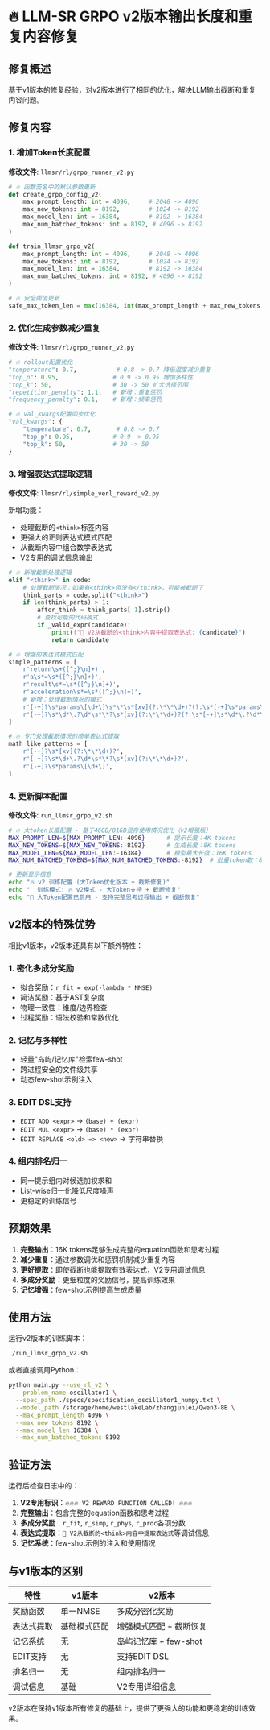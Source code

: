 # 🔥 LLM-SR GRPO v2版本输出长度和重复内容修复

## 修复概述

基于v1版本的修复经验，对v2版本进行了相同的优化，解决LLM输出截断和重复内容问题。

## 修复内容

### 1. **增加Token长度配置**

**修改文件**: `llmsr/rl/grpo_runner_v2.py`

```python
# 🔥 函数签名中的默认参数更新
def create_grpo_config_v2(
    max_prompt_length: int = 4096,     # 2048 -> 4096
    max_new_tokens: int = 8192,        # 1024 -> 8192
    max_model_len: int = 16384,        # 8192 -> 16384
    max_num_batched_tokens: int = 8192, # 4096 -> 8192
)

def train_llmsr_grpo_v2(
    max_prompt_length: int = 4096,     # 2048 -> 4096
    max_new_tokens: int = 8192,        # 1024 -> 8192
    max_model_len: int = 16384,        # 8192 -> 16384
    max_num_batched_tokens: int = 8192, # 4096 -> 8192
)

# 🔥 安全阈值更新
safe_max_token_len = max(16384, int(max_prompt_length + max_new_tokens + 512))  # 12288 -> 16384
```

### 2. **优化生成参数减少重复**

**修改文件**: `llmsr/rl/grpo_runner_v2.py`

```python
# 🔥 rollout配置优化
"temperature": 0.7,           # 0.8 -> 0.7 降低温度减少重复
"top_p": 0.95,               # 0.9 -> 0.95 增加多样性
"top_k": 50,                 # 30 -> 50 扩大选择范围
"repetition_penalty": 1.1,   # 新增：重复惩罚
"frequency_penalty": 0.1,    # 新增：频率惩罚

# 🔥 val_kwargs配置同步优化
"val_kwargs": {
    "temperature": 0.7,       # 0.8 -> 0.7
    "top_p": 0.95,           # 0.9 -> 0.95
    "top_k": 50,             # 30 -> 50
}
```

### 3. **增强表达式提取逻辑**

**修改文件**: `llmsr/rl/simple_verl_reward_v2.py`

新增功能：
- 处理截断的`<think>`标签内容
- 更强大的正则表达式模式匹配
- 从截断内容中组合数学表达式
- V2专用的调试信息输出

```python
# 🔥 新增截断处理逻辑
elif "<think>" in code:
    # 处理截断情况：如果有<think>但没有</think>，可能被截断了
    think_parts = code.split("<think>")
    if len(think_parts) > 1:
        after_think = think_parts[-1].strip()
        # 查找可能的代码模式...
        if _valid_expr(candidate):
            print(f"🔧 V2从截断的<think>内容中提取表达式: {candidate}")
            return candidate

# 🔥 增强的表达式模式匹配
simple_patterns = [
    r'return\s+([^;}\n]+)',
    r'a\s*=\s*([^;}\n]+)',
    r'result\s*=\s*([^;}\n]+)',
    r'acceleration\s*=\s*([^;}\n]+)',
    # 新增：处理截断情况的模式
    r'[-+]?\s*params\[\d+\]\s*\*\s*[xv](?:\*\*\d+)?(?:\s*[-+]\s*params\[\d+\]\s*\*\s*[xv](?:\*\*\d+)?)*',
    r'[-+]?\s*\d*\.?\d*\s*\*?\s*[xv](?:\*\*\d+)?(?:\s*[-+]\s*\d*\.?\d*\s*\*?\s*[xv](?:\*\*\d+)?)*',
]

# 🔥 专门处理截断情况的简单表达式提取
math_like_patterns = [
    r'[-+]?\s*[xv](?:\*\*\d+)?',
    r'[-+]?\s*\d+\.?\d*\s*\*?\s*[xv](?:\*\*\d+)?',
    r'[-+]?\s*params\[\d+\]',
]
```

### 4. **更新脚本配置**

**修改文件**: `run_llmsr_grpo_v2.sh`

```bash
# 🔥 大token长度配置 - 基于46GB/81GB显存使用情况优化（v2增强版）
MAX_PROMPT_LEN=${MAX_PROMPT_LEN:-4096}      # 提示长度：4K tokens
MAX_NEW_TOKENS=${MAX_NEW_TOKENS:-8192}      # 生成长度：8K tokens  
MAX_MODEL_LEN=${MAX_MODEL_LEN:-16384}       # 模型最大长度：16K tokens
MAX_NUM_BATCHED_TOKENS=${MAX_NUM_BATCHED_TOKENS:-8192}  # 批量token数：8K

# 更新显示信息
echo "🔥 v2 训练配置 (大Token优化版本 + 截断修复)"
echo "  训练模式: 🔥 v2模式 - 大Token支持 + 截断修复"
echo "🎯 大Token配置已启用 - 支持完整思考过程输出 + 截断恢复"
```

## v2版本的特殊优势

相比v1版本，v2版本还具有以下额外特性：

### 1. **密化多成分奖励**
- 拟合奖励：`r_fit = exp(-lambda * NMSE)`
- 简洁奖励：基于AST复杂度
- 物理一致性：维度/边界检查
- 过程奖励：语法校验和常数优化

### 2. **记忆与多样性**
- 轻量"岛屿/记忆库"检索few-shot
- 跨进程安全的文件级共享
- 动态few-shot示例注入

### 3. **EDIT DSL支持**
- `EDIT ADD <expr>` → `(base) + (expr)`
- `EDIT MUL <expr>` → `(base) * (expr)`
- `EDIT REPLACE <old> => <new>` → 字符串替换

### 4. **组内排名归一**
- 同一提示组内对候选加权求和
- List-wise归一化降低尺度噪声
- 更稳定的训练信号

## 预期效果

1. **完整输出**：16K tokens足够生成完整的equation函数和思考过程
2. **减少重复**：通过参数调优和惩罚机制减少重复内容
3. **更好提取**：即使截断也能提取有效表达式，V2专用调试信息
4. **多成分奖励**：更细粒度的奖励信号，提高训练效果
5. **记忆增强**：few-shot示例提高生成质量

## 使用方法

运行v2版本的训练脚本：

```bash
./run_llmsr_grpo_v2.sh
```

或者直接调用Python：

```bash
python main.py --use_rl_v2 \
  --problem_name oscillator1 \
  --spec_path ./specs/specification_oscillator1_numpy.txt \
  --model_path /storage/home/westlakeLab/zhangjunlei/Qwen3-8B \
  --max_prompt_length 4096 \
  --max_new_tokens 8192 \
  --max_model_len 16384 \
  --max_num_batched_tokens 8192
```

## 验证方法

运行后检查日志中的：
1. **V2专用标识**：`🔥🔥🔥 V2 REWARD FUNCTION CALLED! 🔥🔥🔥`
2. **完整输出**：包含完整的equation函数和思考过程
3. **多成分奖励**：`r_fit`, `r_simp`, `r_phys`, `r_proc`各项分数
4. **表达式提取**：`🔧 V2从截断的<think>内容中提取表达式`等调试信息
5. **记忆系统**：few-shot示例的注入和使用情况

## 与v1版本的区别

| 特性 | v1版本 | v2版本 |
|------|--------|--------|
| 奖励函数 | 单一NMSE | 多成分密化奖励 |
| 表达式提取 | 基础模式匹配 | 增强模式匹配 + 截断恢复 |
| 记忆系统 | 无 | 岛屿记忆库 + few-shot |
| EDIT支持 | 无 | 支持EDIT DSL |
| 排名归一 | 无 | 组内排名归一 |
| 调试信息 | 基础 | V2专用详细信息 |

v2版本在保持v1版本所有修复的基础上，提供了更强大的功能和更稳定的训练效果。
